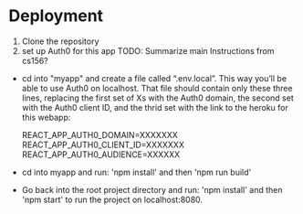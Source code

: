 # Deployment

1. Clone the repository
2. set up Auth0 for this app
      TODO: Summarize main Instructions from cs156? 
      
- cd into "myapp" and create a file called “.env.local”. This way you’ll be able to use Auth0 on localhost. That file should contain only these three lines, replacing the first set of Xs with the Auth0 domain, the second set with the Auth0 client ID, and the thrid set with the link to the heroku for this webapp:

    REACT_APP_AUTH0_DOMAIN=XXXXXXX  
    REACT_APP_AUTH0_CLIENT_ID=XXXXXXX  
    REACT_APP_AUTH0_AUDIENCE=XXXXXX 


- cd into myapp and run: 'npm install' and then 'npm run build'
- Go back into the root project directory and run: 'npm install' and then 'npm start' to run the project on localhost:8080. 


